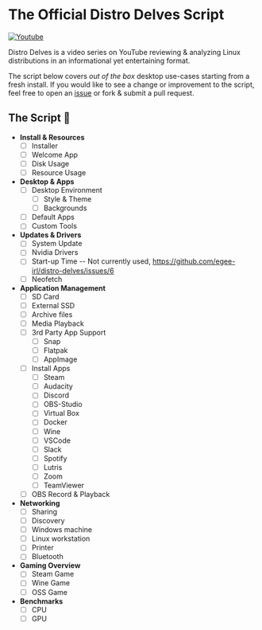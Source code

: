 # The Official Distro Delves Script

[![Youtube](https://img.shields.io/badge/Egee-Youtube-e62117.svg)](https://www.youtube.com/c/Egeeirl)

Distro Delves is a video series on YouTube reviewing & analyzing Linux distributions in an informational yet entertaining format.

The script below covers _out of the box_ desktop use-cases starting from a fresh install. If you would like to see a change or improvement to the script, feel free to open an [issue](https://github.com/egee-irl/distro-delves/issues) or fork & submit a pull request.

## The Script 📜

- **Install & Resources**
  - [ ] Installer
  - [ ] Welcome App
  - [ ] Disk Usage
  - [ ] Resource Usage
- **Desktop & Apps**
  - [ ] Desktop Environment
    - [ ] Style & Theme
    - [ ] Backgrounds
  - [ ] Default Apps
  - [ ] Custom Tools
- **Updates & Drivers**
  - [ ] System Update
  - [ ] Nvidia Drivers
  - [ ] Start-up Time -- Not currently used, https://github.com/egee-irl/distro-delves/issues/6
  - [ ] Neofetch
- **Application Management**
  - [ ] SD Card
  - [ ] External SSD
  - [ ] Archive files
  - [ ] Media Playback
  - [ ] 3rd Party App Support
    - [ ] Snap
    - [ ] Flatpak
    - [ ] AppImage
  - [ ] Install Apps
    - [ ]  Steam
    - [ ]  Audacity
    - [ ]  Discord
    - [ ]  OBS-Studio
    - [ ]  Virtual Box
    - [ ]  Docker
    - [ ]  Wine
    - [ ]  VSCode
    - [ ]  Slack
    - [ ]  Spotify
    - [ ]  Lutris
    - [ ]  Zoom
    - [ ]  TeamViewer
  - [ ] OBS Record & Playback
- **Networking**
  - [ ] Sharing
  - [ ] Discovery
  - [ ] Windows machine
  - [ ] Linux workstation
  - [ ] Printer
  - [ ] Bluetooth
- **Gaming Overview**
  - [ ] Steam Game
  - [ ] Wine Game
  - [ ] OSS Game
- **Benchmarks**
  - [ ] CPU
  - [ ] GPU
